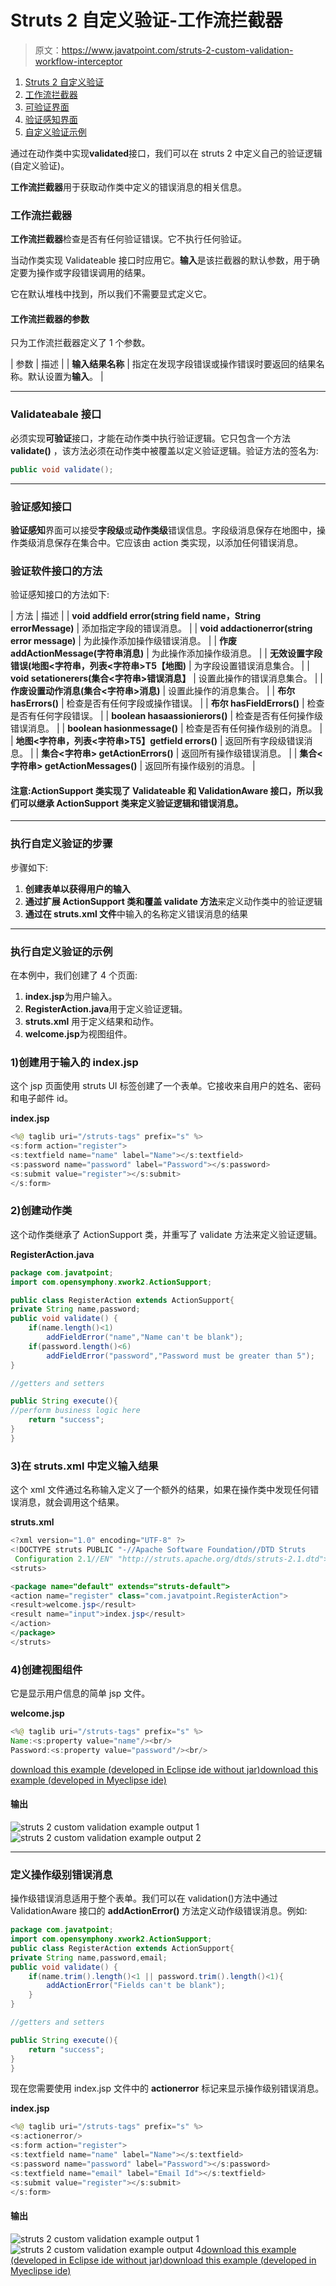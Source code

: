 # Struts 2 自定义验证-工作流拦截器

> 原文：<https://www.javatpoint.com/struts-2-custom-validation-workflow-interceptor>

1.  [Struts 2 自定义验证](#)
2.  [工作流拦截器](#)
3.  [可验证界面](#)
4.  [验证感知界面](#)
5.  [自定义验证示例](#)

通过在动作类中实现**validated**接口，我们可以在 struts 2 中定义自己的验证逻辑(自定义验证)。

**工作流拦截器**用于获取动作类中定义的错误消息的相关信息。

### 工作流拦截器

**工作流拦截器**检查是否有任何验证错误。它不执行任何验证。

当动作类实现 Validateable 接口时应用它。**输入**是该拦截器的默认参数，用于确定要为操作或字段错误调用的结果。

它在默认堆栈中找到，所以我们不需要显式定义它。

#### 工作流拦截器的参数

只为工作流拦截器定义了 1 个参数。

| 参数 | 描述 |
| **输入结果名称** | 指定在发现字段错误或操作错误时要返回的结果名称。默认设置为**输入**。 |

* * *

### Validateabale 接口

必须实现**可验证**接口，才能在动作类中执行验证逻辑。它只包含一个方法 **validate()** ，该方法必须在动作类中被覆盖以定义验证逻辑。验证方法的签名为:

```java
public void validate();

```

* * *

### 验证感知接口

**验证感知**界面可以接受**字段级**或**动作类级**错误信息。字段级消息保存在地图中，操作类级消息保存在集合中。它应该由 action 类实现，以添加任何错误消息。

### 验证软件接口的方法

验证感知接口的方法如下:

| 方法 | 描述 |
| **void addfield error(string field name，String errorMessage)** | 添加指定字段的错误消息。 |
| **void addactionerror(string error message)** | 为此操作添加操作级错误消息。 |
| **作废 addActionMessage(字符串消息)** | 为此操作添加操作级消息。 |
| **无效设置字段错误(地图<字符串，列表<字符串>T5【地图)** | 为字段设置错误消息集合。 |
| **void setationerers(集合<字符串>错误消息】** | 设置此操作的错误消息集合。 |
| **作废设置动作消息(集合<字符串>消息)** | 设置此操作的消息集合。 |
| **布尔 hasErrors()** | 检查是否有任何字段或操作错误。 |
| **布尔 hasFieldErrors()** | 检查是否有任何字段错误。 |
| **boolean hasaassionierors()** | 检查是否有任何操作级错误消息。 |
| **boolean hasionmessage()** | 检查是否有任何操作级别的消息。 |
| **地图<字符串，列表<字符串>T5】getfield errors()** | 返回所有字段级错误消息。 |
| **集合<字符串> getActionErrors()** | 返回所有操作级错误消息。 |
| **集合<字符串> getActionMessages()** | 返回所有操作级别的消息。 |

#### 注意:ActionSupport 类实现了 Validateable 和 ValidationAware 接口，所以我们可以继承 ActionSupport 类来定义验证逻辑和错误消息。

* * *

### 执行自定义验证的步骤

步骤如下:

1.  **创建表单以获得用户的输入**
2.  **通过扩展 ActionSupport 类和覆盖 validate 方法**来定义动作类中的验证逻辑
3.  **通过在 struts.xml 文件**中输入的名称定义错误消息的结果

* * *

### 执行自定义验证的示例

在本例中，我们创建了 4 个页面:

1.  **index.jsp**为用户输入。
2.  **RegisterAction.java**用于定义验证逻辑。
3.  **struts.xml** 用于定义结果和动作。
4.  **welcome.jsp**为视图组件。

### 1)创建用于输入的 index.jsp

这个 jsp 页面使用 struts UI 标签创建了一个表单。它接收来自用户的姓名、密码和电子邮件 id。

**index.jsp**

```java
<%@ taglib uri="/struts-tags" prefix="s" %>
<s:form action="register">
<s:textfield name="name" label="Name"></s:textfield>
<s:password name="password" label="Password"></s:password>
<s:submit value="register"></s:submit>
</s:form>

```

### 2)创建动作类

这个动作类继承了 ActionSupport 类，并重写了 validate 方法来定义验证逻辑。

**RegisterAction.java**

```java
package com.javatpoint;
import com.opensymphony.xwork2.ActionSupport;

public class RegisterAction extends ActionSupport{
private String name,password;
public void validate() {
	if(name.length()<1)
		addFieldError("name","Name can't be blank");
	if(password.length()<6)
		addFieldError("password","Password must be greater than 5");
}

//getters and setters

public String execute(){
//perform business logic here
	return "success";
}
}

```

### 3)在 struts.xml 中定义输入结果

这个 xml 文件通过名称输入定义了一个额外的结果，如果在操作类中发现任何错误消息，就会调用这个结果。

**struts.xml**

```java
<?xml version="1.0" encoding="UTF-8" ?>
<!DOCTYPE struts PUBLIC "-//Apache Software Foundation//DTD Struts
 Configuration 2.1//EN" "http://struts.apache.org/dtds/struts-2.1.dtd">
<struts>

<package name="default" extends="struts-default">
<action name="register" class="com.javatpoint.RegisterAction">
<result>welcome.jsp</result>
<result name="input">index.jsp</result>
</action>
</package>
</struts>    

```

### 4)创建视图组件

它是显示用户信息的简单 jsp 文件。

**welcome.jsp**

```java
<%@ taglib uri="/struts-tags" prefix="s" %>
Name:<s:property value="name"/><br/>
Password:<s:property value="password"/><br/>

```

[download this example (developed in Eclipse ide without jar)](https://static.javatpoint.com/src/st/eclipse/customvalidation.zip)[download this example (developed in Myeclipse ide)](https://static.javatpoint.com/src/st/customvalidation.zip)

#### 输出

![struts 2 custom validation example output 1](img/5bc79ce419e292297bc821f7e9801594.png) ![struts 2 custom validation example output 2](img/a315279f2b91574b85cbb681487eb401.png)

* * *

### 定义操作级别错误消息

操作级错误消息适用于整个表单。我们可以在 validation()方法中通过 ValidationAware 接口的 **addActionError()** 方法定义动作级错误消息。例如:

```java
package com.javatpoint;
import com.opensymphony.xwork2.ActionSupport;
public class RegisterAction extends ActionSupport{
private String name,password,email;
public void validate() {
	if(name.trim().length()<1 || password.trim().length()<1){
		addActionError("Fields can't be blank");
	}
}

//getters and setters

public String execute(){
	return "success";
}
}

```

现在您需要使用 index.jsp 文件中的 **actionerror** 标记来显示操作级别错误消息。

**index.jsp**

```java
<%@ taglib uri="/struts-tags" prefix="s" %>
<s:actionerror/>
<s:form action="register">
<s:textfield name="name" label="Name"></s:textfield>
<s:password name="password" label="Password"></s:password>
<s:textfield name="email" label="Email Id"></s:textfield>
<s:submit value="register"></s:submit>
</s:form>

```

#### 输出

![struts 2 custom validation example output 1](img/5bc79ce419e292297bc821f7e9801594.png) ![struts 2 custom validation example output 4](img/f9b32dfcf6837b1cb2ca7cde65f3296e.png)[download this example (developed in Eclipse ide without jar)](https://static.javatpoint.com/src/st/eclipse/customvalidation.zip)[download this example (developed in Myeclipse ide)](https://static.javatpoint.com/src/st/customvalidation.zip)